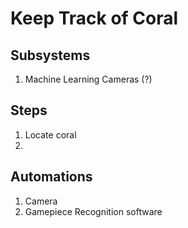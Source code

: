 # Keep Track of Coral

## Subsystems
1. Machine Learning Cameras (?)

## Steps
1. Locate coral
1. 

## Automations
1. Camera
1. Gamepiece Recognition software